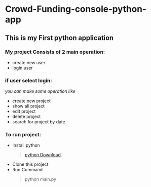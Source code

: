 # Crowd-Funding-console-python-app
## This is my First python application

### My project Consists of 2 main operation:
- create new user
- login user

### if user select login:

_you can make some operation like_ 
- create new project
- show all project
- edit project
- delete project
- search for project by date

### To run project:
- Install python
    > [python Download](https://www.python.org/downloads/).
- Clone this project
- Run Command 
    > python main.py

